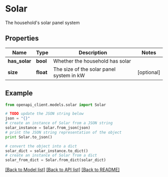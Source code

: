 # Solar

The household's solar panel system

## Properties
Name | Type | Description | Notes
------------ | ------------- | ------------- | -------------
**has_solar** | **bool** | Whether the household has solar | 
**size** | **float** | The size of the solar panel system in kW | [optional] 

## Example

```python
from openapi_client.models.solar import Solar

# TODO update the JSON string below
json = "{}"
# create an instance of Solar from a JSON string
solar_instance = Solar.from_json(json)
# print the JSON string representation of the object
print Solar.to_json()

# convert the object into a dict
solar_dict = solar_instance.to_dict()
# create an instance of Solar from a dict
solar_from_dict = Solar.from_dict(solar_dict)
```
[[Back to Model list]](../README.md#documentation-for-models) [[Back to API list]](../README.md#documentation-for-api-endpoints) [[Back to README]](../README.md)


